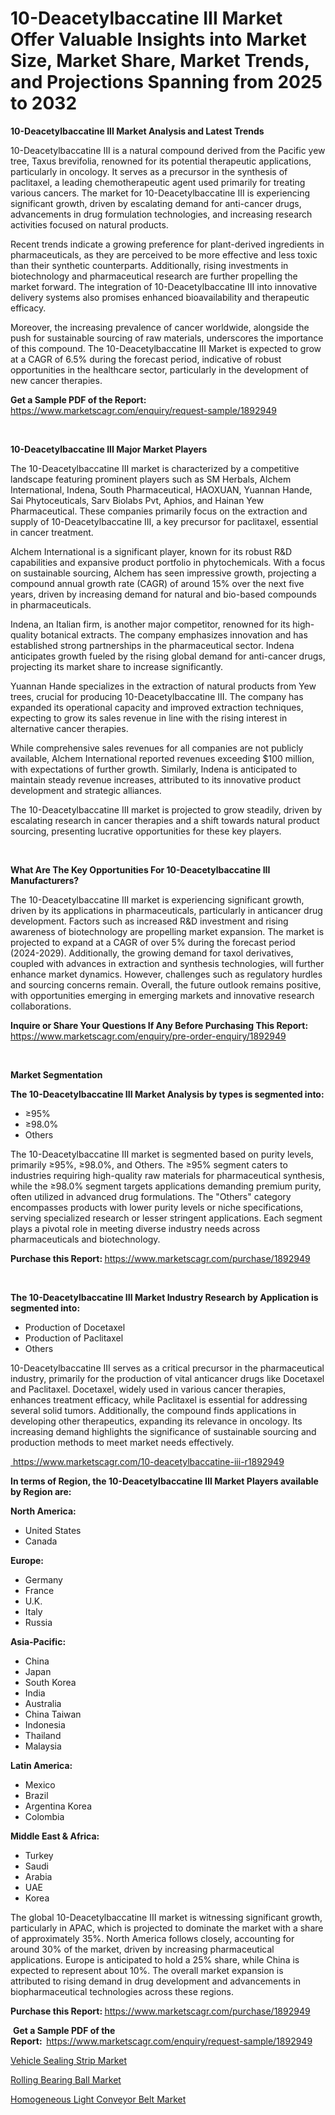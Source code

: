 <p><h1>10-Deacetylbaccatine III Market Offer Valuable Insights into Market Size, Market Share, Market Trends, and Projections Spanning from 2025 to 2032</h1></p><p><strong>10-Deacetylbaccatine III Market Analysis and Latest Trends</strong></p>
<p><p>10-Deacetylbaccatine III is a natural compound derived from the Pacific yew tree, Taxus brevifolia, renowned for its potential therapeutic applications, particularly in oncology. It serves as a precursor in the synthesis of paclitaxel, a leading chemotherapeutic agent used primarily for treating various cancers. The market for 10-Deacetylbaccatine III is experiencing significant growth, driven by escalating demand for anti-cancer drugs, advancements in drug formulation technologies, and increasing research activities focused on natural products.</p><p>Recent trends indicate a growing preference for plant-derived ingredients in pharmaceuticals, as they are perceived to be more effective and less toxic than their synthetic counterparts. Additionally, rising investments in biotechnology and pharmaceutical research are further propelling the market forward. The integration of 10-Deacetylbaccatine III into innovative delivery systems also promises enhanced bioavailability and therapeutic efficacy.</p><p>Moreover, the increasing prevalence of cancer worldwide, alongside the push for sustainable sourcing of raw materials, underscores the importance of this compound. The 10-Deacetylbaccatine III Market is expected to grow at a CAGR of 6.5% during the forecast period, indicative of robust opportunities in the healthcare sector, particularly in the development of new cancer therapies.</p></p>
<p><strong>Get a Sample PDF of the Report:&nbsp;</strong> <a href="https://www.marketscagr.com/enquiry/request-sample/1892949?utm_campaign=1944&utm_medium=2&utm_source=Github&utm_content=ia&utm_term=28032025&utm_id=10-deacetylbaccatine-iii">https://www.marketscagr.com/enquiry/request-sample/1892949</a></p>
<p>&nbsp;</p>
<p><strong>10-Deacetylbaccatine III Major Market Players</strong></p>
<p><p>The 10-Deacetylbaccatine III market is characterized by a competitive landscape featuring prominent players such as SM Herbals, Alchem International, Indena, South Pharmaceutical, HAOXUAN, Yuannan Hande, Sai Phytoceuticals, Sarv Biolabs Pvt, Aphios, and Hainan Yew Pharmaceutical. These companies primarily focus on the extraction and supply of 10-Deacetylbaccatine III, a key precursor for paclitaxel, essential in cancer treatment.</p><p>Alchem International is a significant player, known for its robust R&D capabilities and expansive product portfolio in phytochemicals. With a focus on sustainable sourcing, Alchem has seen impressive growth, projecting a compound annual growth rate (CAGR) of around 15% over the next five years, driven by increasing demand for natural and bio-based compounds in pharmaceuticals.</p><p>Indena, an Italian firm, is another major competitor, renowned for its high-quality botanical extracts. The company emphasizes innovation and has established strong partnerships in the pharmaceutical sector. Indena anticipates growth fueled by the rising global demand for anti-cancer drugs, projecting its market share to increase significantly.</p><p>Yuannan Hande specializes in the extraction of natural products from Yew trees, crucial for producing 10-Deacetylbaccatine III. The company has expanded its operational capacity and improved extraction techniques, expecting to grow its sales revenue in line with the rising interest in alternative cancer therapies.</p><p>While comprehensive sales revenues for all companies are not publicly available, Alchem International reported revenues exceeding $100 million, with expectations of further growth. Similarly, Indena is anticipated to maintain steady revenue increases, attributed to its innovative product development and strategic alliances.</p><p>The 10-Deacetylbaccatine III market is projected to grow steadily, driven by escalating research in cancer therapies and a shift towards natural product sourcing, presenting lucrative opportunities for these key players.</p></p>
<p>&nbsp;</p>
<p><strong>What Are The Key Opportunities For 10-Deacetylbaccatine III Manufacturers?</strong></p>
<p><p>The 10-Deacetylbaccatine III market is experiencing significant growth, driven by its applications in pharmaceuticals, particularly in anticancer drug development. Factors such as increased R&D investment and rising awareness of biotechnology are propelling market expansion. The market is projected to expand at a CAGR of over 5% during the forecast period (2024-2029). Additionally, the growing demand for taxol derivatives, coupled with advances in extraction and synthesis technologies, will further enhance market dynamics. However, challenges such as regulatory hurdles and sourcing concerns remain. Overall, the future outlook remains positive, with opportunities emerging in emerging markets and innovative research collaborations.</p></p>
<p><strong>Inquire or Share Your Questions If Any Before Purchasing This Report:</strong> <a href="https://www.marketscagr.com/enquiry/pre-order-enquiry/1892949?utm_campaign=1944&utm_medium=2&utm_source=Github&utm_content=ia&utm_term=28032025&utm_id=10-deacetylbaccatine-iii">https://www.marketscagr.com/enquiry/pre-order-enquiry/1892949</a></p>
<p>&nbsp;</p>
<p><strong>Market Segmentation</strong></p>
<p><strong>The 10-Deacetylbaccatine III Market Analysis by types is segmented into:</strong></p>
<p><ul><li>≥95%</li><li>≥98.0%</li><li>Others</li></ul></p>
<p><p>The 10-Deacetylbaccatine III market is segmented based on purity levels, primarily ≥95%, ≥98.0%, and Others. The ≥95% segment caters to industries requiring high-quality raw materials for pharmaceutical synthesis, while the ≥98.0% segment targets applications demanding premium purity, often utilized in advanced drug formulations. The "Others" category encompasses products with lower purity levels or niche specifications, serving specialized research or lesser stringent applications. Each segment plays a pivotal role in meeting diverse industry needs across pharmaceuticals and biotechnology.</p></p>
<p><strong>Purchase this Report:&nbsp;</strong><a href="https://www.marketscagr.com/purchase/1892949?utm_campaign=1944&utm_medium=2&utm_source=Github&utm_content=ia&utm_term=28032025&utm_id=10-deacetylbaccatine-iii">https://www.marketscagr.com/purchase/1892949</a></p>
<p>&nbsp;</p>
<p><strong>The 10-Deacetylbaccatine III Market Industry Research by Application is segmented into:</strong></p>
<p><ul><li>Production of Docetaxel</li><li>Production of Paclitaxel</li><li>Others</li></ul></p>
<p><p>10-Deacetylbaccatine III serves as a critical precursor in the pharmaceutical industry, primarily for the production of vital anticancer drugs like Docetaxel and Paclitaxel. Docetaxel, widely used in various cancer therapies, enhances treatment efficacy, while Paclitaxel is essential for addressing several solid tumors. Additionally, the compound finds applications in developing other therapeutics, expanding its relevance in oncology. Its increasing demand highlights the significance of sustainable sourcing and production methods to meet market needs effectively.</p></p>
<p><a href="https://www.marketscagr.com/10-deacetylbaccatine-iii-r1892949?utm_campaign=1944&utm_medium=2&utm_source=Github&utm_content=ia&utm_term=28032025&utm_id=10-deacetylbaccatine-iii">&nbsp;https://www.marketscagr.com/10-deacetylbaccatine-iii-r1892949</a></p>
<p><strong>In terms of Region, the 10-Deacetylbaccatine III Market Players available by Region are:</strong></p>
<p>
    <p> <strong> North America: </strong>
        <ul>
            <li>United States</li>
            <li>Canada</li>
        </ul>
        </p> 
    <p> <strong> Europe: </strong>
        <ul>
            <li>Germany</li>
            <li>France</li>
            <li>U.K.</li>
            <li>Italy</li>
            <li>Russia</li>
        </ul>
        </p> 
    <p> <strong> Asia-Pacific: </strong>
        <ul>
            <li>China</li>
            <li>Japan</li>
            <li>South Korea</li>
            <li>India</li>
            <li>Australia</li>
            <li>China Taiwan</li>
            <li>Indonesia</li>
            <li>Thailand</li>
            <li>Malaysia</li>
        </ul>
        </p> 
    <p> <strong> Latin America: </strong>
        <ul>
            <li>Mexico</li>
            <li>Brazil</li>
            <li>Argentina Korea</li>
            <li>Colombia</li>
        </ul>
        </p> 
    <p> <strong> Middle East & Africa: </strong>
        <ul>
            <li>Turkey</li>
            <li>Saudi</li>
            <li>Arabia</li>
            <li>UAE</li>
            <li>Korea</li>
        </ul>
    </p>
    </p>
<p><p>The global 10-Deacetylbaccatine III market is witnessing significant growth, particularly in APAC, which is projected to dominate the market with a share of approximately 35%. North America follows closely, accounting for around 30% of the market, driven by increasing pharmaceutical applications. Europe is anticipated to hold a 25% share, while China is expected to represent about 10%. The overall market expansion is attributed to rising demand in drug development and advancements in biopharmaceutical technologies across these regions.</p></p>
<p><strong>Purchase this Report: </strong><a href="https://www.marketscagr.com/purchase/1892949?utm_campaign=1944&utm_medium=2&utm_source=Github&utm_content=ia&utm_term=28032025&utm_id=10-deacetylbaccatine-iii">https://www.marketscagr.com/purchase/1892949</a></p>
<p>&nbsp;<strong>Get a Sample PDF of the Report:&nbsp;&nbsp;</strong><a href="https://www.marketscagr.com/enquiry/request-sample/1892949?utm_campaign=1944&utm_medium=2&utm_source=Github&utm_content=ia&utm_term=28032025&utm_id=10-deacetylbaccatine-iii">https://www.marketscagr.com/enquiry/request-sample/1892949</a></p>
<p><strong></strong></p>
<p><p><a href="https://github.com/Chiragrp22/Market-Research-Report-List-7/blob/main/vehicle-sealing-strip-market.md?utm_campaign=1944&utm_medium=2&utm_source=Github&utm_content=ia&utm_term=28032025&utm_id=10-deacetylbaccatine-iii">Vehicle Sealing Strip Market</a></p><p><a href="https://github.com/darouthiamnl/Market-Research-Report-List-1/blob/main/rolling-bearing-ball-market.md?utm_campaign=1944&utm_medium=2&utm_source=Github&utm_content=ia&utm_term=28032025&utm_id=10-deacetylbaccatine-iii">Rolling Bearing Ball Market</a></p><p><a href="https://github.com/kreilkoffas4/Market-Research-Report-List-1/blob/main/homogeneous-light-conveyor-belt-market.md?utm_campaign=1944&utm_medium=2&utm_source=Github&utm_content=ia&utm_term=28032025&utm_id=10-deacetylbaccatine-iii">Homogeneous Light Conveyor Belt Market</a></p></p>